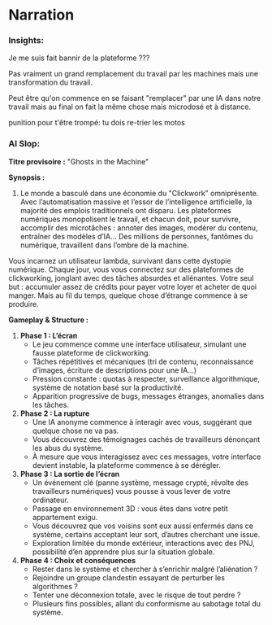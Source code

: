 # Narration

### Insights:

Je me suis fait bannir de la plateforme ???

Pas vraiment un grand remplacement du travail par les machines mais une transformation du travail.

Peut être qu'on commence en se faisant "remplacer" par une IA dans notre travail mais au final on fait la même chose mais microdosé et à distance.

punition pour t'être trompé: tu dois re-trier les motos







### AI Slop:

**Titre provisoire :** "Ghosts in the Machine"

**Synopsis :**

1. Le monde a basculé dans une économie du "Clickwork" omniprésente. Avec l’automatisation massive et l’essor de l’intelligence artificielle, la majorité des emplois traditionnels ont disparu. Les plateformes numériques monopolisent le travail, et chacun doit, pour survivre, accomplir des microtâches : annoter des images, modérer du contenu, entraîner des modèles d’IA... Des millions de personnes, fantômes du numérique, travaillent dans l’ombre de la machine.

Vous incarnez un utilisateur lambda, survivant dans cette dystopie numérique. Chaque jour, vous vous connectez sur des plateformes de clickworking, jonglant avec des tâches absurdes et aliénantes. Votre seul but : accumuler assez de crédits pour payer votre loyer et acheter de quoi manger. Mais au fil du temps, quelque chose d’étrange commence à se produire.

**Gameplay & Structure :**

1. **Phase 1 : L’écran**
   - Le jeu commence comme une interface utilisateur, simulant une fausse plateforme de clickworking.
   - Tâches répétitives et mécaniques (tri de contenu, reconnaissance d’images, écriture de descriptions pour une IA...)
   - Pression constante : quotas à respecter, surveillance algorithmique, système de notation basé sur la productivité.
   - Apparition progressive de bugs, messages étranges, anomalies dans les tâches.
2. **Phase 2 : La rupture**
   - Une IA anonyme commence à interagir avec vous, suggérant que quelque chose ne va pas.
   - Vous découvrez des témoignages cachés de travailleurs dénonçant les abus du système.
   - À mesure que vous interagissez avec ces messages, votre interface devient instable, la plateforme commence à se dérégler.
3. **Phase 3 : La sortie de l’écran**
   - Un événement clé (panne système, message crypté, révolte des travailleurs numériques) vous pousse à vous lever de votre ordinateur.
   - Passage en environnement 3D : vous êtes dans votre petit appartement exigu.
   - Vous découvrez que vos voisins sont eux aussi enfermés dans ce système, certains acceptant leur sort, d’autres cherchant une issue.
   - Exploration limitée du monde extérieur, interactions avec des PNJ, possibilité d’en apprendre plus sur la situation globale.
4. **Phase 4 : Choix et conséquences**
   - Rester dans le système et chercher à s’enrichir malgré l’aliénation ?
   - Rejoindre un groupe clandestin essayant de perturber les algorithmes ?
   - Tenter une déconnexion totale, avec le risque de tout perdre ?
   - Plusieurs fins possibles, allant du conformisme au sabotage total du système.